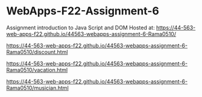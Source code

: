 # WebApps-F22-Assignment-6
Assignment introduction to Java Script and DOM
 Hosted at: https://44-563-web-apps-f22.github.io/44563-webapps-assignment-6-Rama0510/

 https://44-563-web-apps-f22.github.io/44563-webapps-assignment-6-Rama0510/discount.html

https://44-563-web-apps-f22.github.io/44563-webapps-assignment-6-Rama0510/vacation.html

https://44-563-web-apps-f22.github.io/44563-webapps-assignment-6-Rama0510/musician.html